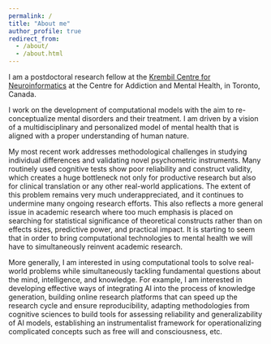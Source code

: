 ```yaml
---
permalink: /
title: "About me"
author_profile: true
redirect_from: 
  - /about/
  - /about.html
---
```


I am a postdoctoral research fellow at the [Krembil Centre for Neuroinformatics](https://www.camh.ca/en/science-and-research/institutes-and-centres/krembil-centre-for-neuroinformatics) at the Centre for Addiction and Mental Health, in Toronto, Canada.

I work on the development of computational models with the aim to re-conceptualize mental disorders and their treatment. I am driven by a vision of a multidisciplinary and personalized model of mental health that is aligned with a proper understanding of human nature. 

My most recent work addresses methodological challenges in studying individual differences and validating novel psychometric instruments. Many routinely used cognitive tests show poor reliability and construct validity, which creates a huge bottleneck not only for productive research but also for clinical translation or any other real-world applications. The extent of this problem remains very much underappreciated, and it continues to undermine many ongoing research efforts. This also reflects a more general issue in academic research where too much emphasis is placed on searching for statistical significance of theoretical constructs rather than on effects sizes, predictive power, and practical impact. It is starting to seem that in order to bring computational technologies to mental health we will have to simultaneously reinvent academic research.

More generally, I am interested in using computational tools to solve real-world problems while simultaneously tackling fundamental questions about the mind, intelligence, and knowledge. For example, I am interested in developing effective ways of integrating AI into the process of knowledge generation, building online research platforms that can speed up the research cycle and ensure reproducibility, adapting methodologies from cognitive sciences to build tools for assessing reliability and generalizability of AI models, establishing an instrumentalist framework for operationalizing complicated concepts such as free will and consciousness, etc.
